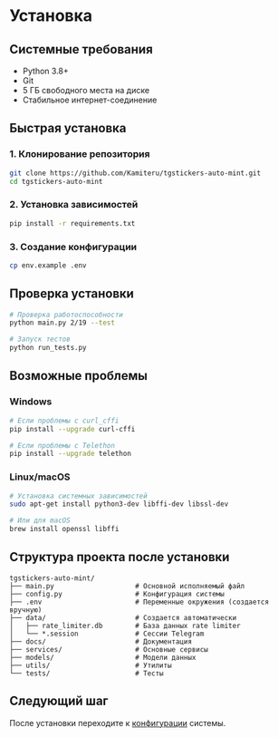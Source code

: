# Установка

## Системные требования

- Python 3.8+
- Git
- 5 ГБ свободного места на диске
- Стабильное интернет-соединение

## Быстрая установка

### 1. Клонирование репозитория

```bash
git clone https://github.com/Kamiteru/tgstickers-auto-mint.git
cd tgstickers-auto-mint
```

### 2. Установка зависимостей

```bash
pip install -r requirements.txt
```

### 3. Создание конфигурации

```bash
cp env.example .env
```

## Проверка установки

```bash
# Проверка работоспособности
python main.py 2/19 --test

# Запуск тестов
python run_tests.py
```

## Возможные проблемы

### Windows

```bash
# Если проблемы с curl_cffi
pip install --upgrade curl-cffi

# Если проблемы с Telethon
pip install --upgrade telethon
```

### Linux/macOS

```bash
# Установка системных зависимостей
sudo apt-get install python3-dev libffi-dev libssl-dev

# Или для macOS
brew install openssl libffi
```

## Структура проекта после установки

```
tgstickers-auto-mint/
├── main.py                    # Основной исполняемый файл
├── config.py                  # Конфигурация системы
├── .env                       # Переменные окружения (создается вручную)
├── data/                      # Создается автоматически
│   ├── rate_limiter.db        # База данных rate limiter
│   └── *.session              # Сессии Telegram
├── docs/                      # Документация
├── services/                  # Основные сервисы
├── models/                    # Модели данных
├── utils/                     # Утилиты
└── tests/                     # Тесты
```

## Следующий шаг

После установки переходите к [конфигурации](config.md) системы. 